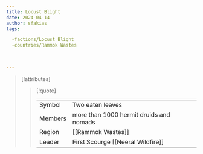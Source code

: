 ```yaml
---
title: Locust Blight
date: 2024-04-14
author: sfakias
tags:

  -factions/Locust Blight
  -countries/Rammok Wastes
  

 
---
```

> [!attributes]
> 
> > [!quote]
> >
> > | | |
> > | --- | --- |
> > | Symbol | Two eaten leaves |
> > | Members | more than 1000 hermit druids and nomads |
> > | Region | [[Rammok Wastes]] |
> > | Leader | First Scourge [[Neeral Wildfire]] |
